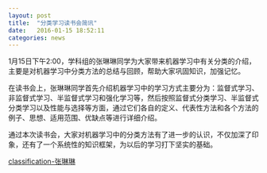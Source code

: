 ```yaml
---
layout: post
title:  "分类学习读书会简讯"
date:   2016-01-15 18:52:11
categories: news
---
```


1月15日下午2:00，学科组的张琳琳同学为大家带来机器学习中有关分类的介绍，主要是对机器学习中分类方法的总结与回顾，帮助大家巩固知识，加强记忆。

在读书会上，张琳琳同学首先介绍机器学习中的学习方式主要分为：监督式学习、非监督式学习、半监督式学习和强化学习等，然后按照监督式分类学习、半监督式分类学习以及性能与选择等方面，通过它们各自的定义、代表性方法和各个方法的例子、思想、适用范围、优缺点等进行详细介绍。

通过本次读书会，大家对机器学习中的分类方法有了进一步的认识，不仅加深了印象，还有了一个系统性的知识框架，为以后的学习打下坚实的基础。

<a href ="{{site.url}}/files/2016-01-15-1.pptx">classification-张琳琳</a>
